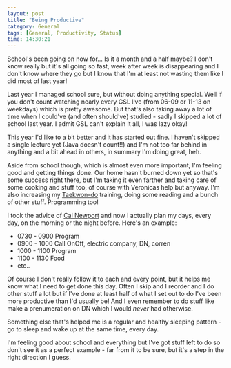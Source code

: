 ```yaml
---
layout: post
title: "Being Productive"
category: General
tags: [General, Productivity, Status]
time: 14:30:21
---
```

School's been going on now for... Is it a month and a half maybe? I don't know really but it's all going so fast, week after week is disappearing and I don't know where they go but I know that I'm at least not wasting them like I did most of last year!

Last year I managed school sure, but without doing anything special. Well if you don't count watching nearly every GSL live (from 06-09 or 11-13 on weekdays) which is pretty awesome. But that's also taking away a lot of time when I could've (and often should've) studied - sadly I skipped a lot of school last year. I admit GSL can't explain it all, I was lazy okay!

This year I'd like to a bit better and it has started out fine. I haven't skipped a single lecture yet (Java doesn't count!!) and I'm not too far behind in anything and a bit ahead in others, in summary I'm doing great, heh.

Aside from school though, which is almost even more important, I'm feeling good and getting things done. Our home hasn't burned down yet so that's some success right there, but I'm taking it even farther and taking care of some cooking and stuff too, of course with Veronicas help but anyway. I'm also increasing my [Taekwon-do](/blog/back_to_training) training, doing some reading and a bunch of other stuff. Programming too!

I took the advice of [Cal Newport](http://calnewport.com/blog/) and now I actually plan my days, every day, on the morning or the night before. Here's an example:

*  0730 - 0900 Program
*  0900 - 1000 Call OnOff, electric company, DN, corren
*  1000 - 1100 Program
*  1100 - 1130 Food
*  etc..

Of course I don't really follow it to each and every point, but it helps me know what I need to get done this day. Often I skip and I reorder and I do other stuff a lot but if I've done at least half of what I set out to do I've been more productive than I'd usually be! And I even remember to do stuff like make a prenumeration on DN which I would *never* had otherwise.

Something else that's helped me is a regular and healthy sleeping pattern - go to sleep and wake up at the same time, every day.

I'm feeling good about school and everything but I've got stuff left to do so don't see it as a perfect example - far from it to be sure, but it's a step in the right direction I guess.

